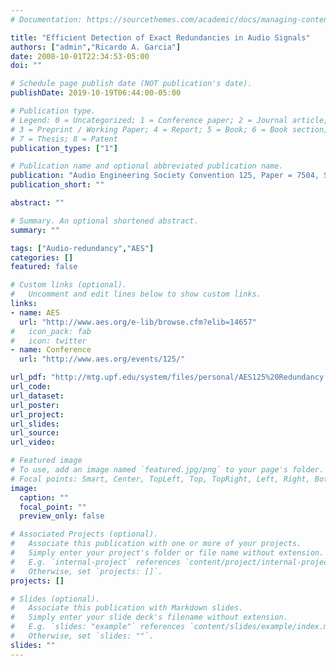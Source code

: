 ```yaml
---
# Documentation: https://sourcethemes.com/academic/docs/managing-content/

title: "Efficient Detection of Exact Redundancies in Audio Signals"
authors: ["admin","Ricardo A. Garcia"]
date: 2008-10-01T22:34:53-05:00
doi: ""

# Schedule page publish date (NOT publication's date).
publishDate: 2019-10-19T06:44:00-05:00

# Publication type.
# Legend: 0 = Uncategorized; 1 = Conference paper; 2 = Journal article;
# 3 = Preprint / Working Paper; 4 = Report; 5 = Book; 6 = Book section;
# 7 = Thesis; 8 = Patent
publication_types: ["1"]

# Publication name and optional abbreviated publication name.
publication: "Audio Engineering Society Convention 125, Paper = 7504, San Francisco, EE.UU"
publication_short: ""

abstract: ""

# Summary. An optional shortened abstract.
summary: ""

tags: ["Audio-redundancy","AES"]
categories: []
featured: false

# Custom links (optional).
#   Uncomment and edit lines below to show custom links.
links:
- name: AES
  url: "http://www.aes.org/e-lib/browse.cfm?elib=14657"
#   icon_pack: fab
#   icon: twitter
- name: Conference
  url: "http://www.aes.org/events/125/"

url_pdf: "http://mtg.upf.edu/system/files/personal/AES125%20Redundancy.pdf"
url_code:
url_dataset:
url_poster:
url_project:
url_slides:
url_source:
url_video:

# Featured image
# To use, add an image named `featured.jpg/png` to your page's folder. 
# Focal points: Smart, Center, TopLeft, Top, TopRight, Left, Right, BottomLeft, Bottom, BottomRight.
image:
  caption: ""
  focal_point: ""
  preview_only: false

# Associated Projects (optional).
#   Associate this publication with one or more of your projects.
#   Simply enter your project's folder or file name without extension.
#   E.g. `internal-project` references `content/project/internal-project/index.md`.
#   Otherwise, set `projects: []`.
projects: []

# Slides (optional).
#   Associate this publication with Markdown slides.
#   Simply enter your slide deck's filename without extension.
#   E.g. `slides: "example"` references `content/slides/example/index.md`.
#   Otherwise, set `slides: ""`.
slides: ""
---
```

